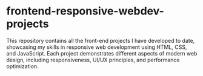 # frontend-responsive-webdev-projects
This repository contains all the front-end projects I have developed to date, showcasing my skills in responsive web development using HTML, CSS, and JavaScript. Each project demonstrates different aspects of modern web design, including responsiveness, UI/UX principles, and performance optimization.

